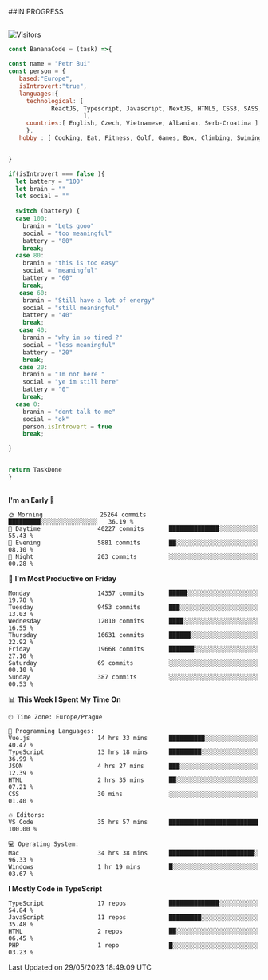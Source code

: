 ##IN PROGRESS
##
![Visitors](https://komarev.com/ghpvc/?username=petrbui&style=for-the-badge&label=Visitors+👀)
```Javascript
const BananaCode = (task) =>{

const name = "Petr Bui"
const person = {
   based:"Europe",
   isIntrovert:"true",
   languages:{
     technological: [ 
            ReactJS, Typescript, Javascript, NextJS, HTML5, CSS3, SASS, Redux, Node, Storybook, Styled-Component
                     ],
     countries:[ English, Czech, Vietnamese, Albanian, Serb-Croatina ]
     },
   hobby : [ Cooking, Eat, Fitness, Golf, Games, Box, Climbing, Swiming],


}

if(isIntrovert === false ){
  let battery = "100"
  let brain = ""
  let social = ""
  
  switch (battery) {
  case 100:
    branin = "Lets gooo"
    social = "too meaningful"
    battery = "80"
    break;
  case 80:
    branin = "this is too easy"
    social = "meaningful"
    battery = "60"
    break;
   case 60:
    branin = "Still have a lot of energy"
    social = "still meaningful"
    battery = "40"
    break;
   case 40:
    branin = "why im so tired ?"
    social = "less meaningful"
    battery = "20"
    break;
   case 20:
    branin = "Im not here "
    social = "ye im still here"
    battery = "0"
    break;
  case 0:
    branin = "dont talk to me"
    social = "ok"
    person.isIntrovert = true
    break;

}


return TaskDone
}
```



##
<!--
[![My GitHub stats](https://github-readme-stats.vercel.app/api?username=petrbui&theme=github_dark)](https://github.com/anuraghazra/github-readme-stats)

[![My wakatime stats](https://github-readme-stats.vercel.app/api/wakatime?username=petrbui&theme=github_dark)](https://github.com/anuraghazra/github-readme-stats)
-->
<!--START_SECTION:waka-->
**I'm an Early 🐤** 

```text
🌞 Morning                26264 commits       █████████░░░░░░░░░░░░░░░░   36.19 % 
🌆 Daytime                40227 commits       ██████████████░░░░░░░░░░░   55.43 % 
🌃 Evening                5881 commits        ██░░░░░░░░░░░░░░░░░░░░░░░   08.10 % 
🌙 Night                  203 commits         ░░░░░░░░░░░░░░░░░░░░░░░░░   00.28 % 
```
📅 **I'm Most Productive on Friday** 

```text
Monday                   14357 commits       █████░░░░░░░░░░░░░░░░░░░░   19.78 % 
Tuesday                  9453 commits        ███░░░░░░░░░░░░░░░░░░░░░░   13.03 % 
Wednesday                12010 commits       ████░░░░░░░░░░░░░░░░░░░░░   16.55 % 
Thursday                 16631 commits       ██████░░░░░░░░░░░░░░░░░░░   22.92 % 
Friday                   19668 commits       ███████░░░░░░░░░░░░░░░░░░   27.10 % 
Saturday                 69 commits          ░░░░░░░░░░░░░░░░░░░░░░░░░   00.10 % 
Sunday                   387 commits         ░░░░░░░░░░░░░░░░░░░░░░░░░   00.53 % 
```


📊 **This Week I Spent My Time On** 

```text
🕑︎ Time Zone: Europe/Prague

💬 Programming Languages: 
Vue.js                   14 hrs 33 mins      ██████████░░░░░░░░░░░░░░░   40.47 % 
TypeScript               13 hrs 18 mins      █████████░░░░░░░░░░░░░░░░   36.99 % 
JSON                     4 hrs 27 mins       ███░░░░░░░░░░░░░░░░░░░░░░   12.39 % 
HTML                     2 hrs 35 mins       ██░░░░░░░░░░░░░░░░░░░░░░░   07.21 % 
CSS                      30 mins             ░░░░░░░░░░░░░░░░░░░░░░░░░   01.40 % 

🔥 Editors: 
VS Code                  35 hrs 57 mins      █████████████████████████   100.00 % 

💻 Operating System: 
Mac                      34 hrs 38 mins      ████████████████████████░   96.33 % 
Windows                  1 hr 19 mins        █░░░░░░░░░░░░░░░░░░░░░░░░   03.67 % 
```

**I Mostly Code in TypeScript** 

```text
TypeScript               17 repos            ██████████████░░░░░░░░░░░   54.84 % 
JavaScript               11 repos            █████████░░░░░░░░░░░░░░░░   35.48 % 
HTML                     2 repos             ██░░░░░░░░░░░░░░░░░░░░░░░   06.45 % 
PHP                      1 repo              █░░░░░░░░░░░░░░░░░░░░░░░░   03.23 % 
```




 Last Updated on 29/05/2023 18:49:09 UTC
<!--END_SECTION:waka-->
